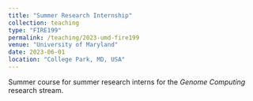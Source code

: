 ```yaml
---
title: "Summer Research Internship"
collection: teaching
type: "FIRE199"
permalink: /teaching/2023-umd-fire199
venue: "University of Maryland"
date: 2023-06-01
location: "College Park, MD, USA"
---
```


Summer course for summer research interns for the *Genome Computing* research stream.
